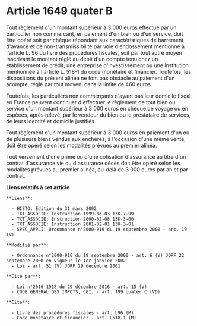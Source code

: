 # Article 1649 quater B

Tout règlement d'un montant supérieur à 3 000 euros effectué par un particulier non commerçant, en paiement d'un bien ou d'un
service, doit être opéré soit par chèque répondant aux caractéristiques de barrement d'avance et de non-transmissibilité par
voie d'endossement mentionné à l'article L. 96 du livre des procédures fiscales, soit par tout autre moyen inscrivant le
montant réglé au débit d'un compte tenu chez un établissement de crédit, une entreprise d'investissement ou une institution
mentionnée à l'article L. 518-1 du code monétaire et financier. Toutefois, les dispositions du présent alinéa ne font pas
obstacle au paiement d'un acompte, réglé par tout moyen, dans la limite de 460 euros.

Toutefois, les particuliers non commerçants n'ayant pas leur domicile fiscal en France peuvent continuer d'effectuer le
règlement de tout bien ou service d'un montant supérieur à 3 000 euros en chèque de voyage ou en espèces, après relevé, par
le vendeur du bien ou le prestataire de services, de leurs identité et domicile justifiés.

Tout règlement d'un montant supérieur à 3 000 euros en paiement d'un ou de plusieurs biens vendus aux enchères, à l'occasion
d'une même vente, doit être opéré selon les modalités prévues au premier alinéa.

Tout versement d'une prime ou d'une cotisation d'assurance au titre d'un contrat d'assurance vie ou d'assurance décès doit
être opéré selon les modalités prévues au premier alinéa, au-delà de 3 000 euros par an et par contrat.

**Liens relatifs à cet article**

	**Liens**:

	  - HISTO: Edition du 31 mars 2002
	  - TXT_ASSOCIE: Instruction 1999-06-03 13K-7-99
	  - TXT_ASSOCIE: Instruction 2000-02-08 13K-3-00
	  - TXT_ASSOCIE: Instruction 2001-02-01 13K-3-01
	  - SPEC_APPLI: Ordonnance n°2000-916 du 19 septembre 2000 - art. 19 (V)

	**Modifié par**:

	  - Ordonnance n°2000-916 du 19 septembre 2000 - art. 6 (V) JORF 22 septembre 2000 en vigueur le 1er janvier 2002
	  - Loi - art. 51 (V) JORF 29 décembre 2001

	**Cité par**:

	  - Loi n°2016-1918 du 29 décembre 2016 - art. 15 (V)
	  - CODE GENERAL DES IMPOTS, CGI. - art. 199 quater C (VD)

	**Cite**:

	  - Livre des procédures fiscales - art. L96 (M)
	  - Code monétaire et financier - art. L518-1 (M)
